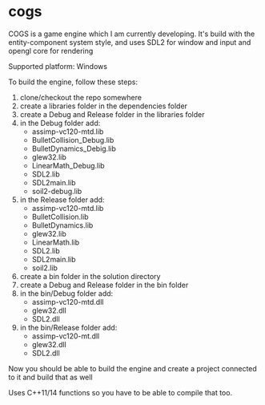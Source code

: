 # cogs

COGS is a game engine which I am currently developing.
It's build with the entity-component system style,
and uses SDL2 for window and input and opengl core for rendering

Supported platform: Windows

To build the engine, follow these steps:
1. clone/checkout the repo somewhere
2. create a libraries folder in the dependencies folder
3. create a Debug and Release folder in the libraries folder
4. in the Debug folder add:
	- assimp-vc120-mtd.lib
	- BulletCollision_Debug.lib
	- BulletDynamics_Debig.lib
	- glew32.lib
	- LinearMath_Debug.lib
	- SDL2.lib
	- SDL2main.lib
	- soil2-debug.lib
5. in the Release folder add:
	- assimp-vc120-mtd.lib
	- BulletCollision.lib
	- BulletDynamics.lib
	- glew32.lib
	- LinearMath.lib
	- SDL2.lib
	- SDL2main.lib
	- soil2.lib
6. create a bin folder in the solution directory
7. create a Debug and Release folder in the bin folder
8. in the bin/Debug folder add:
	- assimp-vc120-mtd.dll
	- glew32.dll
	- SDL2.dll
9. in the bin/Release folder add:
	- assimp-vc120-mt.dll
	- glew32.dll
	- SDL2.dll
	
Now you should be able to build the engine and create a project connected to it and build that as well

Uses C++11/14 functions so you have to be able to compile that too.